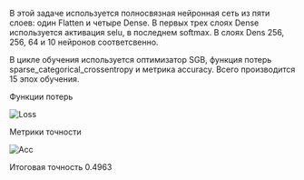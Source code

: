 В этой задаче используется полносвязная нейронная сеть из пяти слоев: один Flatten и четыре Dense. В первых трех слоях Dense используется активация selu, в последнем softmax. В слоях Dens 256, 256, 64 и 10 нейронов соответсвенно. 

В цикле обучения используется оптимизатор SGB, функция потерь sparse_categorical_crossentropy и метрика accuracy. Всего производится 15 эпох обучения.

Функции потерь 

![Loss](/home/dmirty/Downloads/Loss.png)

Метрики точности

![Acc](/home/dmirty/Downloads/Acc.png)

Итоговая точность 0.4963